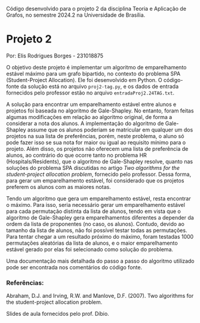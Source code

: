 Código desenvolvido para o projeto 2 da disciplina Teoria e Aplicação de Grafos, no semestre 2024.2 na Universidade de Brasília.

# Projeto 2

Por: Elis Rodrigues Borges - 231018875

O objetivo deste projeto é implementar um algoritmo de emparelhamento estável máximo para um grafo bipartido, no contexto do problema SPA (Student-Project Allocation). Ele foi desenvolvido em Python. O código-fonte da solução está no arquivo ```proj2-tag.py```, e os dados de entrada fornecidos pelo professor estão no arquivo ```entradaProj2.24TAG.txt```.

A solução para encontrar um emparelhamento estável entre alunos e projetos foi baseada no algoritmo de Gale-Shapley. No entanto, foram feitas algumas modificações em relação ao algoritmo original, de forma a considerar a nota dos alunos. A implementação do algoritmo de Gale-Shapley assume que os alunos poderiam se matricular em qualquer um dos projetos na sua lista de preferências, porém, neste problema, o aluno só pode fazer isso se sua nota for maior ou igual ao requisito mínimo para o projeto. Além disso, os projetos não oferecem uma lista de preferência de alunos, ao contrário do que ocorre tanto no problema HR (Hospitals/Residents), que o algoritmo de Gale-Shapley resolve, quanto nas soluções do problema SPA discutidas no artigo _Two algorithms for the student-project allocation problem_, fornecido pelo professor. Dessa forma, para gerar um emparelhamento estável, foi considerado que os projetos preferem os alunos com as maiores notas.

Tendo um algoritmo que gera um emparelhamento estável, resta encontrar o máximo. Para isso, seria necessário gerar um emparelhamento estável para cada permutação distinta da lista de alunos, tendo em vista que o algoritmo de Gale-Shapley gera emparelhamentos diferentes a depender da ordem da lista de proponentes (no caso, os alunos). Contudo, devido ao tamanho da lista de alunos, não foi possível testar todas as permutações. Para tentar chegar a um resultado próximo do máximo, foram testadas 1000 permutações aleatórias da lista de alunos, e o maior emparelhamento estável gerado por elas foi selecionado como solução do problema.

Uma documentação mais detalhada do passo a passo do algoritmo utilizado pode ser encontrada nos comentários do código fonte.

### Referências:

Abraham, D.J. and Irving, R.W. and Manlove, D.F. (2007). Two algorithms for the student-project allocation problem.

Slides de aula fornecidos pelo prof. Díbio.